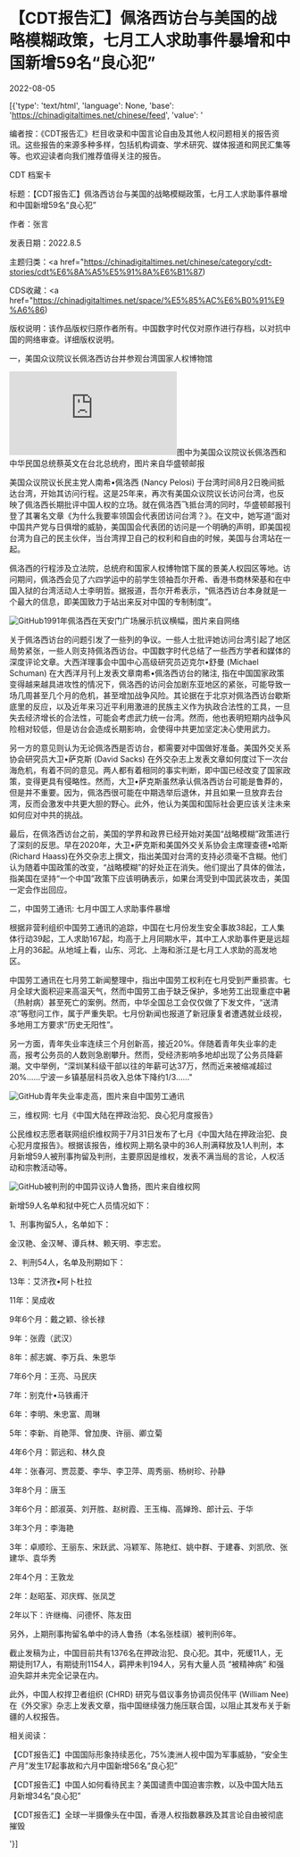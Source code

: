 # 【CDT报告汇】佩洛西访台与美国的战略模糊政策，七月工人求助事件暴增和中国新增59名“良心犯”

2022-08-05

[{'type': 'text/html', 'language': None, 'base': 'https://chinadigitaltimes.net/chinese/feed', 'value': '

编者按：《CDT报告汇》栏目收录和中国言论自由及其他人权问题相关的报告资讯。这些报告的来源多种多样，包括机构调查、学术研究、媒体报道和网民汇集等等。也欢迎读者向我们推荐值得关注的报告。

















CDT 档案卡

标题：【CDT报告汇】佩洛西访台与美国的战略模糊政策，七月工人求助事件暴增和中国新增59名“良心犯”

作者：张言

发表日期：2022.8.5

主题归类：<a href="https://chinadigitaltimes.net/chinese/category/cdt-stories/cdt%E6%8A%A5%E5%91%8A%E6%B1%87)

CDS收藏：<a href="https://chinadigitaltimes.net/space/%E5%85%AC%E6%B0%91%E9%A6%86)

版权说明：该作品版权归原作者所有。中国数字时代仅对原作进行存档，以对抗中国的网络审查。详细版权说明。





一，美国众议院议长佩洛西访台并参观台湾国家人权博物馆

![GitHub](https://www.washingtonpost.com/wp-apps/imrs.php?src=https://arc-anglerfish-washpost-prod-washpost.s3.amazonaws.com/public/HAYLF7AS4YI63BECA3A4QTHI6I.jpg&amp;amp;w=691)图中为美国众议院议长佩洛西和中华民国总统蔡英文在台北总统府，图片来自华盛顿邮报

美国众议院议长民主党人南希•佩洛西 (Nancy Pelosi) 于台湾时间8月2日晚间抵达台湾，开始其访问行程。这是25年来，再次有美国众议院议长访问台湾，也反映了佩洛西长期批评中国人权的立场。就在佩洛西飞抵台湾的同时，华盛顿邮报刊登了其署名文章《为什么我要率领国会代表团访问台湾？》。在文中，她写道“面对中国共产党与日俱增的威胁，美国国会代表团的访问是一个明确的声明，即美国视台湾为自己的民主伙伴，当台湾捍卫自己的权利和自由的时候，美国与台湾站在一起。

佩洛西的行程涉及立法院，总统府和国家人权博物馆下属的景美人权园区等地。访问期间，佩洛西会见了六四学运中的前学生领袖吾尔开希、香港书商林荣基和在中国入狱的台湾活动人士李明哲。据报道，吾尔开希表示，“佩洛西访台本身就是一个最大的信息，即美国致力于站出来反对中国的专制制度”。

![GitHub](https://gdb.voanews.com/91C1265E-929E-4169-A52E-E192881B0BBC_w1080_h608_s.jpg)1991年佩洛西在天安门广场展示抗议横幅，图片来自网络

关于佩洛西访台的问题引发了一些列的争议。一些人士批评她访问台湾引起了地区局势紧张，一些人则支持佩洛西访台。中国数字时代总结了一些西方学者和媒体的深度评论文章。大西洋理事会中国中心高级研究员迈克尔•舒曼 (Michael Schuman) 在大西洋月刊上发表文章南希•佩洛西访台的赌注, 指在中国国家政策变得越来越具进攻性的情况下，佩洛西的访问会加剧东亚地区的紧张，可能导致一场几周甚至几个月的危机，甚至增加战争风险。其论据在于北京对佩洛西访台歇斯底里的反应，以及近年来习近平利用激进的民族主义作为执政合法性的工具，一旦失去经济增长的合法性，可能会考虑武力统一台湾。然而，他也表明短期内战争风险相对较低，但是访台会造成长期影响，会使得中共更加坚定决心使用武力。

另一方的意见则认为无论佩洛西是否访台，都需要对中国做好准备。美国外交关系协会研究员大卫•萨克斯 (David Sacks) 在外交杂志上发表文章如何度过下一次台海危机，有着不同的意见。两人都有着相同的事实判断，即中国已经改变了国家政策，变得更具有侵略性。然而，大卫•萨克斯虽然承认佩洛西访台可能是鲁莽的，但是并不重要。因为，佩洛西很可能在中期选举后退休，并且如果一旦放弃去台湾，反而会激发中共更大胆的野心。此外，他认为美国和国际社会更应该关注未来如何应对中共的挑战。

最后，在佩洛西访台之前，美国的学界和政界已经开始对美国“战略模糊”政策进行了深刻的反思。早在2020年，大卫•萨克斯和美国外交关系协会主席理查德•哈斯 (Richard Haass)在外交杂志上撰文，指出美国对台湾的支持必须毫不含糊。他们认为随着中国政策的改变，“战略模糊”的好处正在消失。他们提出了具体的做法，指美国在坚持“一个中国”政策下应该明确表示，如果台湾受到中国武装攻击，美国一定会作出回应。

二，中国劳工通讯: 七月中国工人求助事件暴增

根据非营利组织中国劳工通讯的追踪，中国在七月份发生安全事故38起，工人集体行动39起，工人求助167起，均高于上月同期水平，其中工人求助事件更是远超上月的36起。从地域上看，山东、河北、上海和浙江是七月工人求助的高发地区。

中国劳工通讯在七月劳工新闻整理中，指出中国劳工权利在七月受到严重损害。七月全球大面积迎来高温天气，然而中国劳工由于缺乏保护，多地劳工出现重症中暑（热射病）甚至死亡的案例。然而，中华全国总工会仅仅做了下发文件，“送清凉”等慰问工作，属于严重失职。七月份新闻也报道了新冠康复者遭遇就业歧视，多地用工方要求“历史无阳性”。

另一方面，青年失业率连续三个月创新高，接近20%。伴随着青年失业率的走高，报考公务员的人数则急剧攀升。然而，受经济影响多地却出现了公务员降薪潮。文中举例，“深圳某科级干部以往的年薪可达37万，然而近来被缩减超过20%&#8230;&#8230;宁波一乡镇基层科员收入总体下降约1/3……&quot;

![GitHub](https://clb.org.hk/sites/default/files/youth%20unemployment%20202206.png)青年失业率走高，图片来自中国劳工通讯

三，维权网: 七月《中国大陆在押政治犯、良心犯月度报告》

公民维权志愿者联网组织维权网于7月31日发布了七月《中国大陆在押政治犯、良心犯月度报告》。根据该报告，维权网上期名录中的36人刑满释放及1人判刑，本月新增59人被刑事拘留及判刑，主要原因是维权，发表不满当局的言论，人权活动和宗教活动等。

![GitHub](https://1.bp.blogspot.com/-4DidBDbJMeA/XsQJkp68XpI/AAAAAAABqI8/qtueZG2gSzgyFkWRETwGaOjY7RN-RKWBACLcBGAsYHQ/s400/IMG_5311.JPG)被判刑的中国异议诗人鲁扬，图片来自维权网

新增59人名单和狱中死亡人员情况如下：



1、刑事拘留5人，名单如下：

金汉艳、金汉琴、谭兵林、赖天明、李志宏。

2、判刑54人，名单及刑期如下：

13年：艾济孜•阿卜杜拉

11年：吴成收

9年6个月：戴之颖、徐长禄

9年：张霞（武汉）

8年：郝志娓、李万兵、朱恩华

7年6个月：王亮、马民庆

7年：别克什•马铁甫汗

6年：李明、朱忠富、周琳

5年：李新、肖艳萍、曾加庚、许丽、卿立菊

4年6个月：郭远和、林久良

4年：张春河、贾蕊菱、李华、李卫萍、周秀丽、杨树珍、孙静

3年8个月：唐玉

3年6个月：郎淑英、刘开胜、赵树霞、王玉梅、高婵玲、郎计云、于华

3年3个月：李海艳

3年：卓顺珍、王丽东、宋跃武、冯颖军、陈艳红、姚中群、于建春、刘凯欣、张建华、袁华秀

2年4个月：王敦龙

2年：赵昭荃、邓庆辉、张凤芝

2年以下：许继梅、问德怀、陈友田

另外，上期刑事拘留名单中的诗人鲁扬（本名张桂祺）被判刑6年。



截止发稿为止，中国目前共有1376名在押政治犯、良心犯。其中，死缓11人，无期徒刑17人，有期徒刑1154人，羁押未判194人，另有大量人员 “被精神病” 和强迫失踪并未完全记录在内。

此外，中国人权捍卫者组织 (CHRD) 研究与倡议事务协调员倪伟平 (William Nee) 在《外交家》杂志上发表文章，指中国继续强力施压联合国，以阻止其发布关于新疆的人权报告。

相关阅读：



【CDT报告汇】中国国际形象持续恶化，75%澳洲人视中国为军事威胁，“安全生产月”发生17起事故和六月中国新增56名“良心犯”

【CDT报告汇】中国人如何看待民主？美国谴责中国迫害宗教，以及中国大陆五月新增34名“良心犯”

【CDT报告汇】全球一半摄像头在中国，香港人权指数暴跌及其言论自由被彻底摧毁

 

'}]